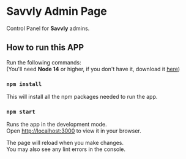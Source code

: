 # Savvly Admin Page
Control Panel for **Savvly** admins.

## How to run this APP

Run the following commands:\
(You'll need **Node 14** or higher, if you don't have it, download it [here](https://nodejs.org/en/download/current/))

### `npm install`
This will install all the npm packages needed to run the app.

### `npm start`

Runs the app in the development mode.\
Open [http://localhost:3000](http://localhost:3000) to view it in your browser.

The page will reload when you make changes.\
You may also see any lint errors in the console.